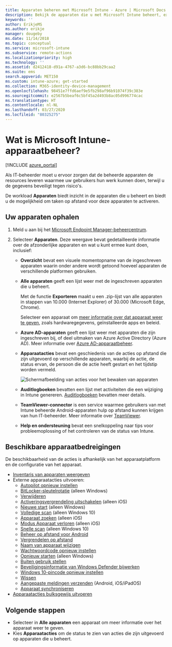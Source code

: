 ```yaml
---
title: Apparaten beheren met Microsoft Intune - Azure | Microsoft Docs
description: Bekijk de apparaten die u met Microsoft Intune beheert, exporteer een lijst met apparaten naar de CSV-indeling, bekijk apparaten die zijn gekoppeld aan Azure Active Directory, bekijk een wijzigingenlogboek van acties op het apparaat, gebruik TeamViewer-Connector waarmee IT-beheerders op afstand problemen met Android-apparaten kunnen oplossen en bekijk alle acties die u op uw apparaten kunt uitvoeren.
keywords: ''
author: ErikjeMS
ms.author: erikje
manager: dougeby
ms.date: 11/14/2018
ms.topic: conceptual
ms.service: microsoft-intune
ms.subservice: remote-actions
ms.localizationpriority: high
ms.technology: ''
ms.assetid: d2412418-d91a-4767-a3d6-bc88bb29caa2
ms.suite: ems
search.appverid: MET150
ms.custom: intune-azure; get-started
ms.collection: M365-identity-device-management
ms.openlocfilehash: 98451e7ffd6aef9e5fb298af96b91074f39c383e
ms.sourcegitcommit: e2567b5beaf6c5bf45a2d493b8ac05d996774cac
ms.translationtype: HT
ms.contentlocale: nl-NL
ms.lasthandoff: 03/27/2020
ms.locfileid: "80325275"
---
```

# <a name="what-is-microsoft-intune-device-management"></a>Wat is Microsoft Intune-apparaatbeheer?

[!INCLUDE [azure_portal](../includes/azure_portal.md)]

Als IT-beheerder moet u ervoor zorgen dat de beheerde apparaten de resources leveren waarmee uw gebruikers hun werk kunnen doen, terwijl u de gegevens beveiligt tegen risico's.

De workload **Apparaten** biedt inzicht in de apparaten die u beheert en biedt u de mogelijkheid om taken op afstand voor deze apparaten te activeren.

## <a name="get-to-your-devices"></a>Uw apparaten ophalen

1. Meld u aan bij het [Microsoft Endpoint Manager-beheercentrum](https://go.microsoft.com/fwlink/?linkid=2109431).
3. Selecteer **Apparaten**. Deze weergave bevat gedetailleerde informatie over de afzonderlijke apparaten en wat u kunt ermee kunt doen, inclusief:

   - **Overzicht** bevat een visuele momentopname van de ingeschreven apparaten waarin onder andere wordt getoond hoeveel apparaten de verschillende platformen gebruiken.
   - **Alle apparaten** geeft een lijst weer met de ingeschreven apparaten die u beheert.

     Met de functie **Exporteren** maakt u een .zip-lijst van alle apparaten in stappen van 10.000 (Internet Explorer) of 30.000 (Microsoft Edge, Chrome).

     Selecteer een apparaat om [meer informatie over dat apparaat weer te geven](device-inventory.md), zoals hardwaregegevens, geïnstalleerde apps en beleid.

   - **Azure AD-apparaten** geeft een lijst weer met apparaten die zijn ingeschreven bij, of deel uitmaken van Azure Active Directory (Azure AD). Meer informatie over [Azure AD-apparaatbeheer](https://docs.microsoft.com/azure/active-directory/device-management-introduction).
   - **Apparaatacties** bevat een geschiedenis van de acties op afstand die zijn uitgevoerd op verschillende apparaten, waarbij de actie, de status ervan, de persoon die de actie heeft gestart en het tijdstip worden vermeld.

     ![Schermafbeelding van acties voor het bewaken van apparaten](./media/device-management/monitor-device-actions.png)

   - **Auditlogboeken** bevatten een lijst met activiteiten die een wijziging in Intune genereren. [Auditlogboeken](../fundamentals/monitor-audit-logs.md) bevatten meer details.
   - **TeamViewer-connector** is een service waarmee gebruikers van met Intune beheerde Android-apparaten hulp op afstand kunnen krijgen van hun IT-beheerder. Meer informatie over [TeamViewer](teamviewer-support.md).
   - **Help en ondersteuning** bevat een snelkoppeling naar tips voor probleemoplossing of het controleren van de status van Intune.

## <a name="available-device-actions"></a>Beschikbare apparaatbedreigingen
De beschikbaarheid van de acties is afhankelijk van het apparaatplatform en de configuratie van het apparaat.

- [Inventaris van apparaten weergeven](device-inventory.md)
- Externe apparaatacties uitvoeren:
  - [Autopilot opnieuw instellen](https://docs.microsoft.com/windows/deployment/windows-autopilot/windows-autopilot-reset#reset-devices-with-remote-windows-autopilot-reset)
  - [BitLocker-sleutelrotatie](../protect/encrypt-devices.md#rotate-bitlocker-recovery-keys) (alleen Windows)
  - [Verwijderen](devices-wipe.md#delete-devices-from-the-intune-portal)
  - [Activeringsvergrendeling uitschakelen](device-activation-lock-disable.md) (alleen iOS)
  - [Nieuwe start](device-fresh-start.md) (alleen Windows)
  - [Volledige scan](../configuration/device-restrictions-windows-10.md#microsoft-defender-antivirus) (alleen Windows 10)
  - [Apparaat zoeken](device-locate.md) (alleen iOS)
  - [Modus Apparaat verloren](device-lost-mode.md) (alleen iOS)
  - [Snelle scan](../configuration/device-restrictions-windows-10.md#microsoft-defender-antivirus) (alleen Windows 10)
  - [Beheer op afstand voor Android](teamviewer-support.md)
  - [Vergrendelen op afstand](device-remote-lock.md)
  - [Naam van apparaat wijzigen](device-rename.md)
  - [Wachtwoordcode opnieuw instellen](device-passcode-reset.md)
  - [Opnieuw starten](device-restart.md) (alleen Windows)
  - [Buiten gebruik stellen](devices-wipe.md#retire)
  - [Beveiligingsinformatie van Windows Defender bijwerken](https://docs.microsoft.com/windows/security/threat-protection/windows-defender-antivirus/manage-protection-updates-windows-defender-antivirus)
  - [Windows 10-pincode opnieuw instellen](device-windows-pin-reset.md)
  - [Wissen](devices-wipe.md#wipe)
  - [Aangepaste meldingen verzenden](custom-notifications.md#send-a-custom-notification-to-a-single-device) (Android, iOS/iPadOS)
  - [Apparaat synchroniseren](device-sync.md)
- [Apparaatacties bulksgewijs uitvoeren](bulk-device-actions.md)

## <a name="next-steps"></a>Volgende stappen

- Selecteer in **Alle apparaten** een apparaat om meer informatie over het apparaat weer te geven.
- Kies **Apparaatacties** om de status te zien van acties die zijn uitgevoerd op apparaten die u beheert.
